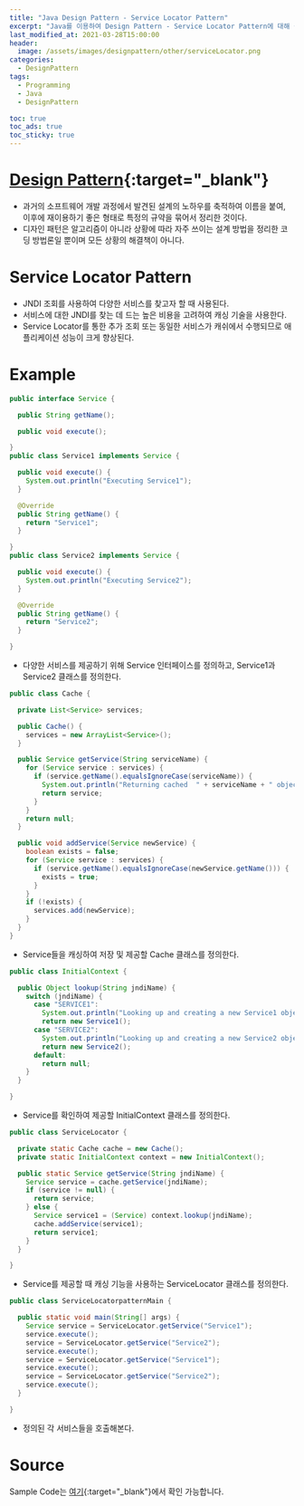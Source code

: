 ```yaml
---
title: "Java Design Pattern - Service Locator Pattern"
excerpt: "Java를 이용하여 Design Pattern - Service Locator Pattern에 대해 설명합니다."
last_modified_at: 2021-03-28T15:00:00
header:
  image: /assets/images/designpattern/other/serviceLocator.png
categories:
  - DesignPattern
tags:
  - Programming
  - Java
  - DesignPattern

toc: true
toc_ads: true
toc_sticky: true
---
```

# [Design Pattern](../designpattern){:target="_blank"}
- 과거의 소프트웨어 개발 과정에서 발견된 설계의 노하우를 축적하여 이름을 붙여, 이후에 재이용하기 좋은 형태로 특정의 규약을 묶어서 정리한 것이다.
- 디자인 패턴은 알고리즘이 아니라 상황에 따라 자주 쓰이는 설계 방법을 정리한 코딩 방법론일 뿐이며 모든 상황의 해결책이 아니다.

# Service Locator Pattern
- JNDI 조회를 사용하여 다양한 서비스를 찾고자 할 때 사용된다.
- 서비스에 대한 JNDI를 찾는 데 드는 높은 비용을 고려하여 캐싱 기술을 사용한다.
- Service Locator를 통한 추가 조회 또는 동일한 서비스가 캐쉬에서 수행되므로 애플리케이션 성능이 크게 향상된다.

# Example
```java
public interface Service {

  public String getName();

  public void execute();

}
public class Service1 implements Service {

  public void execute() {
    System.out.println("Executing Service1");
  }

  @Override
  public String getName() {
    return "Service1";
  }

}
public class Service2 implements Service {

  public void execute() {
    System.out.println("Executing Service2");
  }

  @Override
  public String getName() {
    return "Service2";
  }

}
```

- 다양한 서비스를 제공하기 위해 Service 인터페이스를 정의하고, Service1과 Service2 클래스를 정의한다.

```java
public class Cache {

  private List<Service> services;

  public Cache() {
    services = new ArrayList<Service>();
  }

  public Service getService(String serviceName) {
    for (Service service : services) {
      if (service.getName().equalsIgnoreCase(serviceName)) {
        System.out.println("Returning cached  " + serviceName + " object");
        return service;
      }
    }
    return null;
  }

  public void addService(Service newService) {
    boolean exists = false;
    for (Service service : services) {
      if (service.getName().equalsIgnoreCase(newService.getName())) {
        exists = true;
      }
    }
    if (!exists) {
      services.add(newService);
    }
  }
}
```

- Service들을 캐싱하여 저장 및 제공할 Cache 클래스를 정의한다.

```java
public class InitialContext {

  public Object lookup(String jndiName) {
    switch (jndiName) {
      case "SERVICE1":
        System.out.println("Looking up and creating a new Service1 object");
        return new Service1();
      case "SERVICE2":
        System.out.println("Looking up and creating a new Service2 object");
        return new Service2();
      default:
        return null;
    }
  }

}
```

- Service를 확인하여 제공할 InitialContext 클래스를 정의한다.

```java
public class ServiceLocator {

  private static Cache cache = new Cache();
  private static InitialContext context = new InitialContext();

  public static Service getService(String jndiName) {
    Service service = cache.getService(jndiName);
    if (service != null) {
      return service;
    } else {
      Service service1 = (Service) context.lookup(jndiName);
      cache.addService(service1);
      return service1;
    }
  }

}
```

- Service를 제공할 때 캐싱 기능을 사용하는 ServiceLocator 클래스를 정의한다.

```java
public class ServiceLocatorpatternMain {

  public static void main(String[] args) {
    Service service = ServiceLocator.getService("Service1");
    service.execute();
    service = ServiceLocator.getService("Service2");
    service.execute();
    service = ServiceLocator.getService("Service1");
    service.execute();
    service = ServiceLocator.getService("Service2");
    service.execute();
  }

}
```

- 정의된 각 서비스들을 호출해본다.

# Source
Sample Code는 [여기](https://github.com/GracefulSoul/designpattern/tree/master/src/main/java/gracefulsoul/other/serviceLocator){:target="_blank"}에서 확인 가능합니다.